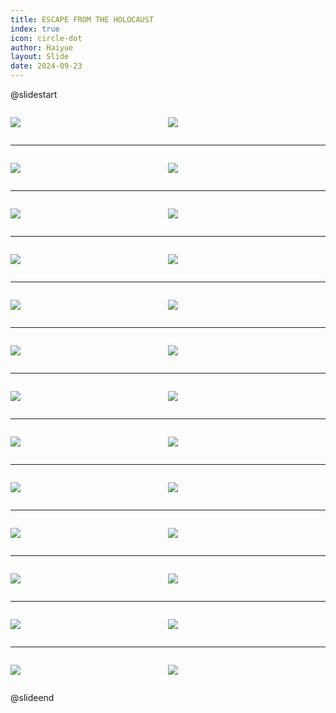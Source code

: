 ```yaml
---
title: ESCAPE FROM THE HOLOCAUST
index: true
icon: circle-dot
author: Haiyue
layout: Slide
date: 2024-09-23
---
```

 
@slidestart

<div style="display:flex">
<div style="flex:1">

![](/reading/english/Level-Z/ESCAPE%20FROM%20THE%20HOLOCAUST/001.webp)
</div>
<div style="flex:1">

![](/reading/english/Level-Z/ESCAPE%20FROM%20THE%20HOLOCAUST/002.webp)
</div>
</div>

---

<div style="display:flex">
<div style="flex:1">

![](/reading/english/Level-Z/ESCAPE%20FROM%20THE%20HOLOCAUST/003.webp)
</div>
<div style="flex:1">

![](/reading/english/Level-Z/ESCAPE%20FROM%20THE%20HOLOCAUST/004.webp)
</div>
</div>

---

<div style="display:flex">
<div style="flex:1">

![](/reading/english/Level-Z/ESCAPE%20FROM%20THE%20HOLOCAUST/005.webp)
</div>
<div style="flex:1">

![](/reading/english/Level-Z/ESCAPE%20FROM%20THE%20HOLOCAUST/006.webp)
</div>
</div>

---

<div style="display:flex">
<div style="flex:1">

![](/reading/english/Level-Z/ESCAPE%20FROM%20THE%20HOLOCAUST/007.webp)
</div>
<div style="flex:1">

![](/reading/english/Level-Z/ESCAPE%20FROM%20THE%20HOLOCAUST/008.webp)
</div>
</div>

---

<div style="display:flex">
<div style="flex:1">

![](/reading/english/Level-Z/ESCAPE%20FROM%20THE%20HOLOCAUST/009.webp)
</div>
<div style="flex:1">

![](/reading/english/Level-Z/ESCAPE%20FROM%20THE%20HOLOCAUST/010.webp)
</div>
</div>

---

<div style="display:flex">
<div style="flex:1">

![](/reading/english/Level-Z/ESCAPE%20FROM%20THE%20HOLOCAUST/011.webp)
</div>
<div style="flex:1">

![](/reading/english/Level-Z/ESCAPE%20FROM%20THE%20HOLOCAUST/012.webp)
</div>
</div>

---

<div style="display:flex">
<div style="flex:1">

![](/reading/english/Level-Z/ESCAPE%20FROM%20THE%20HOLOCAUST/013.webp)
</div>
<div style="flex:1">

![](/reading/english/Level-Z/ESCAPE%20FROM%20THE%20HOLOCAUST/014.webp)
</div>
</div>

---

<div style="display:flex">
<div style="flex:1">

![](/reading/english/Level-Z/ESCAPE%20FROM%20THE%20HOLOCAUST/015.webp)
</div>
<div style="flex:1">

![](/reading/english/Level-Z/ESCAPE%20FROM%20THE%20HOLOCAUST/016.webp)
</div>
</div>

---

<div style="display:flex">
<div style="flex:1">

![](/reading/english/Level-Z/ESCAPE%20FROM%20THE%20HOLOCAUST/017.webp)
</div>
<div style="flex:1">

![](/reading/english/Level-Z/ESCAPE%20FROM%20THE%20HOLOCAUST/018.webp)
</div>
</div>

---

<div style="display:flex">
<div style="flex:1">

![](/reading/english/Level-Z/ESCAPE%20FROM%20THE%20HOLOCAUST/019.webp)
</div>
<div style="flex:1">

![](/reading/english/Level-Z/ESCAPE%20FROM%20THE%20HOLOCAUST/020.webp)
</div>
</div>

---

<div style="display:flex">
<div style="flex:1">

![](/reading/english/Level-Z/ESCAPE%20FROM%20THE%20HOLOCAUST/021.webp)
</div>
<div style="flex:1">

![](/reading/english/Level-Z/ESCAPE%20FROM%20THE%20HOLOCAUST/022.webp)
</div>
</div>

---

<div style="display:flex">
<div style="flex:1">

![](/reading/english/Level-Z/ESCAPE%20FROM%20THE%20HOLOCAUST/023.webp)
</div>
<div style="flex:1">

![](/reading/english/Level-Z/ESCAPE%20FROM%20THE%20HOLOCAUST/024.webp)
</div>
</div>

---

<div style="display:flex">
<div style="flex:1">

![](/reading/english/Level-Z/ESCAPE%20FROM%20THE%20HOLOCAUST/025.webp)
</div>
<div style="flex:1">

![](/reading/english/Level-Z/ESCAPE%20FROM%20THE%20HOLOCAUST/026.webp)
</div>
</div>

@slideend